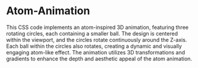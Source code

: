 # Atom-Animation
This CSS code implements an atom-inspired 3D animation, featuring three rotating circles, each containing a smaller ball. The design is centered within the viewport, and the circles rotate continuously around the Z-axis. Each ball within the circles also rotates, creating a dynamic and visually engaging atom-like effect. The animation utilizes 3D transformations and gradients to enhance the depth and aesthetic appeal of the atom animation.






